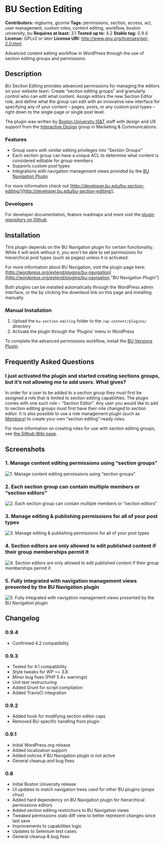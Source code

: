 # BU Section Editing #
**Contributors:** mgburns, gcorne
**Tags:** permissions, section, access, acl, user management, custom roles, content editing, workflow, boston university, bu
**Requires at least:** 3.1
**Tested up to:** 4.2
**Stable tag:** 0.9.4
**License:** GPLv2 or later
**License URI:** http://www.gnu.org/licenses/gpl-2.0.html

Advanced content editing workflow in WordPress through the use of section editing groups and permissions.

## Description ##

BU Section Editing provides advanced permissions for managing the editors on your website team. Create “section editing groups” and granularly control who can edit what content. Assign editors the new Section Editor role, and define what the group can edit with an innovative new interface for specifying any of your content – pages, posts, or any custom post types – right down to the single page or single post level.

The plugin was written by [Boston University IS&T](http://www.bu.edu/tech) staff with design and UX support from the [Interactive Design](http://www.bu.edu/id) group in Marketing & Communications.

### Features ###

* Group users with similar editing privileges into “Section Groups”
* Each section group can have a unique ACL to determine what content is considered editable for group members
* Supports custom post types
* Integrations with navigation management views provided by the [BU Navigation Plugin](http://wordpress.org/extend/plugins/bu-navigation "BU Navigation Plugin")

For more information check out [http://developer.bu.edu/bu-section-editing/](http://developer.bu.edu/bu-section-editing/).

### Developers ###

For developer documentation, feature roadmaps and more visit the [plugin repository on Github](https://github.com/bu-ist/bu-section-editing/).

## Installation ##

This plugin depends on the BU Navigation plugin for certain functionality. While it will work without it, you won’t be able to set permissions for hierarchical post types (such as pages) unless it is activated.

For more information about BU Navigation, visit the plugin page here:
[http://wordpress.org/extend/plugins/bu-navigation](http://wordpress.org/extend/plugins/bu-navigation "BU Navigation Plugin")

Both plugins can be installed automatically through the WordPress admin interface, or the by clicking the downlaod link on this page and installing manually.

### Manual Installation ###

1. Upload the `bu-section-editing` folder to the `/wp-content/plugins/` directory
2. Activate the plugin through the 'Plugins' menu in WordPress

To complete the advanced permissions workflow, install the [BU Versions Plugin](http://wordpress.org/extend/plugins/bu-versions "BU Versions Plugin").

## Frequently Asked Questions ##

### I just activated the plugin and started creating sections groups, but it’s not allowing me to add users. What gives?  ###

In order for a user to be added to a section group they must first be assigned a role that is limited to section editing capabilities. The plugin comes with one such role – “Section Editor”. Any user you would like to add to section editing groups must first have their role changed to section editor.
It is also possible to use a role management plugin (such as [Members](http://wordpress.org/extend/plugins/members/)) to create your own “section editing”-ready roles.

For more information on creating roles for use with section editing groups, see [the Github Wiki page](https://github.com/bu-ist/bu-section-editing/wiki/Custom-Section-Editing-Roles).

## Screenshots ##

### 1. Manage content editing permissions using “section groups” ###
![1. Manage content editing permissions using “section groups”](http://s.wordpress.org/extend/plugins/bu-section-editing/assets/screenshot-1.png)

### 2. Each section group can contain multiple members or “section editors” ###
![2. Each section group can contain multiple members or “section editors”](http://s.wordpress.org/extend/plugins/bu-section-editing/assets/screenshot-2.png)

### 3. Manage editing & publishing permissions for all of your post types ###
![3. Manage editing & publishing permissions for all of your post types](http://s.wordpress.org/extend/plugins/bu-section-editing/assets/screenshot-3.png)

### 4. Section editors are only allowed to edit published content if their group memberships permit it ###
![4. Section editors are only allowed to edit published content if their group memberships permit it](http://s.wordpress.org/extend/plugins/bu-section-editing/assets/screenshot-4.png)

### 5. Fully integrated with navigation management views presented by the BU Navigation plugin ###
![5. Fully integrated with navigation management views presented by the BU Navigation plugin](http://s.wordpress.org/extend/plugins/bu-section-editing/assets/screenshot-5.png)

## Changelog ##

### 0.9.4 ###
* Confirmed 4.2 compatibility

### 0.9.3 ###
* Tested for 4.1 compatibility
* Style tweaks for WP >= 3.8
* Minor bug fixes (PHP 5.4+ warnings)
* Unit test restructuring
* Added Grunt for script compilation
* Added TravisCI integration

### 0.9.2 ###
* Added hook for modifying section editor caps
* Removed BU-specific handling from plugin

### 0.9.1 ###
* Initial WordPress.org release
* Added localization support
* Added notices if BU Navigation plugin is not active
* General cleanup and bug fixes

### 0.8 ###
* Initial Boston University release
* UI updates to match navigation trees used for other BU plugins (props clrux)
* Added hard dependency on BU Navigation plugin for hierarchical permissions editors
* Added section editing restrictions to BU Navigation views
* Tweaked permissions stats diff view to better represent changes since last save
* Improvements to capabilities logic
* Updates to Selenium test cases
* General cleanup & bug fixes
